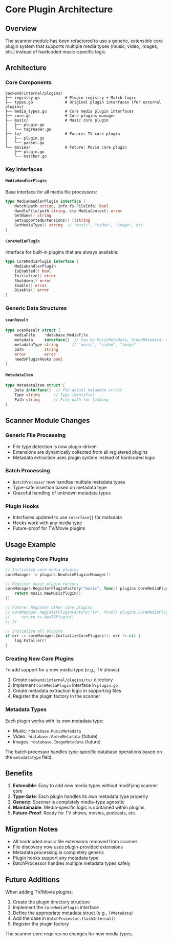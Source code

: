 # Core Plugin Architecture

## Overview

The scanner module has been refactored to use a generic, extensible core plugin system that supports multiple media types (music, video, images, etc.) instead of hardcoded music-specific logic.

## Architecture

### Core Components

```
backend/internal/plugins/
├── registry.go           # Plugin registry + Match logic
├── types.go              # Original plugin interfaces (for external plugins)
├── media_types.go        # Core media plugin interfaces
├── core.go               # Core plugins manager
├── music/                # Music core plugin
│   ├── plugin.go
│   └── tagreader.go
├── tv/                   # Future: TV core plugin
│   ├── plugin.go
│   └── parser.go
└── movies/               # Future: Movie core plugin
    ├── plugin.go
    └── matcher.go
```

### Key Interfaces

#### `MediaHandlerPlugin`

Base interface for all media file processors:

```go
type MediaHandlerPlugin interface {
    Match(path string, info fs.FileInfo) bool
    HandleFile(path string, ctx MediaContext) error
    GetName() string
    GetSupportedExtensions() []string
    GetMediaType() string  // "music", "video", "image", etc.
}
```

#### `CoreMediaPlugin`

Interface for built-in plugins that are always available:

```go
type CoreMediaPlugin interface {
    MediaHandlerPlugin
    IsEnabled() bool
    Initialize() error
    Shutdown() error
    Enable() error
    Disable() error
}
```

### Generic Data Structures

#### `scanResult`

```go
type scanResult struct {
    mediaFile    *database.MediaFile
    metadata     interface{}  // Can be MusicMetadata, VideoMetadata, etc.
    metadataType string      // "music", "video", "image"
    path         string
    error        error
    needsPluginHooks bool
}
```

#### `MetadataItem`

```go
type MetadataItem struct {
    Data interface{}  // The actual metadata struct
    Type string      // Type identifier
    Path string      // File path for linking
}
```

## Scanner Module Changes

### Generic File Processing

- File type detection is now plugin-driven
- Extensions are dynamically collected from all registered plugins
- Metadata extraction uses plugin system instead of hardcoded logic

### Batch Processing

- `BatchProcessor` now handles multiple metadata types
- Type-safe insertion based on metadata type
- Graceful handling of unknown metadata types

### Plugin Hooks

- Interfaces updated to use `interface{}` for metadata
- Hooks work with any media type
- Future-proof for TV/Movie plugins

## Usage Example

### Registering Core Plugins

```go
// Initialize core media plugins
coreManager := plugins.NewCorePluginsManager()

// Register music plugin factory
coreManager.RegisterPluginFactory("music", func() plugins.CoreMediaPlugin {
    return music.NewMusicPlugin()
})

// Future: Register other core plugins
// coreManager.RegisterPluginFactory("tv", func() plugins.CoreMediaPlugin {
//     return tv.NewTVPlugin()
// })

// Initialize all plugins
if err := coreManager.InitializeCorePlugins(); err != nil {
    log.Fatal(err)
}
```

### Creating New Core Plugins

To add support for a new media type (e.g., TV shows):

1. Create `backend/internal/plugins/tv/` directory
2. Implement `CoreMediaPlugin` interface in `plugin.go`
3. Create metadata extraction logic in supporting files
4. Register the plugin factory in the scanner

### Metadata Types

Each plugin works with its own metadata type:

- Music: `*database.MusicMetadata`
- Video: `*database.VideoMetadata` (future)
- Images: `*database.ImageMetadata` (future)

The batch processor handles type-specific database operations based on the `metadataType` field.

## Benefits

1. **Extensible**: Easy to add new media types without modifying scanner core
2. **Type-Safe**: Each plugin handles its own metadata type properly
3. **Generic**: Scanner is completely media-type agnostic
4. **Maintainable**: Media-specific logic is contained within plugins
5. **Future-Proof**: Ready for TV shows, movies, podcasts, etc.

## Migration Notes

- All hardcoded music file extensions removed from scanner
- File discovery now uses plugin-provided extensions
- Metadata processing is completely generic
- Plugin hooks support any metadata type
- BatchProcessor handles multiple metadata types safely

## Future Additions

When adding TV/Movie plugins:

1. Create the plugin directory structure
2. Implement the `CoreMediaPlugin` interface
3. Define the appropriate metadata struct (e.g., `TVMetadata`)
4. Add the case in `BatchProcessor.flushInternal()`
5. Register the plugin factory

The scanner core requires no changes for new media types.
